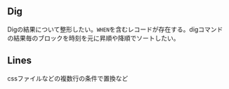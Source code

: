 ## Dig
Digの結果について整形したい。`WHEN`を含むレコードが存在する。digコマンドの結果毎のブロックを時刻を元に昇順や降順でソートしたい。
## Lines
cssファイルなどの複数行の条件で置換など
